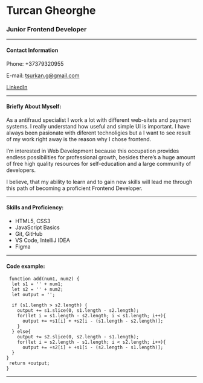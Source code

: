 # Turcan Gheorghe
### Junior Frontend Developer

-----
#### Contact Information
Phone: +37379320955

E-mail: tsurkan.g@gmail.com

[LinkedIn](https://www.linkedin.com/feed/)

----

#### Briefly About Myself:
As a antifraud specialist I work a lot with different web-sitets and payment systems. I really understand how useful and simple  UI is important. I have always been pasionate with diferent technoligies but a I want to see result of my work right away is the reason why I chose frontend.

I’m interested in Web Development because this occupation provides endless possibilities for professional growth,
besides there’s a huge amount of free high quality resources for self-education and a large community of developers.

I believe, that my ability to learn and to gain new skills will lead me through this path of becoming a proficient Frontend Developer.

----

#### Skills and Proficiency:
- HTML5, CSS3
- JavaScript Basics
- Git, GitHub
- VS Code, IntelliJ IDEA
- Figma

--- 

#### Code example:

```
 function add(num1, num2) {
  let s1 = '' + num1;
  let s2 = '' + num2;
  let output = '';

  if (s1.length > s2.length) {
    output += s1.slice(0, s1.length - s2.length);
    for(let i = s1.length - s2.length; i < s1.length; i++){
      output += +s1[i] + +s2[i - (s1.length - s2.length)];
    }
  } else{
    output += s2.slice(0, s2.length - s1.length);
    for(let i = s2.length - s1.length; i < s2.length; i++){
      output += +s2[i] + +s1[i - (s2.length - s1.length)];
  }
}
 return +output;
}

```
----